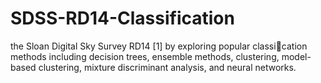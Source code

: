 # SDSS-RD14-Classification

the Sloan Digital Sky Survey RD14 [1] by exploring popular classication methods including decision trees, ensemble methods, clustering, model-based clustering, mixture discriminant analysis, and neural networks.
